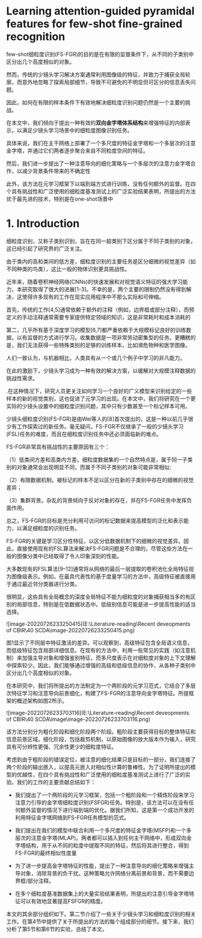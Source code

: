 # Learning attention-guided pyramidal features for few-shot fine-grained recognition

few-shot细粒度识别(FS-FGR)的目的是在有限的监督条件下，从不同的子类别中区分出几个高度相似的对象。

然而，传统的少镜头学习解决方案通常利用图像级的特征，并致力于捕获全局轮廓，而意外地忽略了探索局部细节，导致不可避免的不明显但可区分的信息丢失问题。

因此，如何在有限的样本条件下有效地解决细粒度识别问题仍然是一个主要的挑战。

在本文中，我们倾向于提出一种有效的**双向金字塔体系结构**来增强特征的内部表示，以满足少镜头学习场景中的细粒度图像识别任务。

具体来说，我们在主干网络上部署了一个多尺度的特征金字塔和一个多层次的注意金字塔，并通过它们两者逐步聚合来自不同粒度空间的特征。

然后，我们进一步提出了一种注意导向的细化策略与一个多层次的注意力金字塔合作，以减少背景条件带来的不确定性

此外，该方法在元学习框架下以端到端方式进行训练，没有任何额外的监督。在四个具有挑战性和广泛使用的细粒度基准测试上的广泛实验结果表明，所提出的方法优于最先进的技术，特别是在one-shot场景中

# **1. Introduction**

细粒度识别，又称子类别识别，旨在在同一超类别下区分属于不同子类别的对象，这已经引起了研究界的广泛关注。

由于类内的高和类间的低方差，细粒度识别的主要任务是区分细微的视觉差异（如不同种类的鸟类），这比一般的物体识别更具挑战性。

近年来，随着卷积神经网络(CNNs)的快速发展和对视觉语义特征的强大学习能力，本研究取得了很大的进展[1-3]。不幸的是，两个主要的限制仍然没有得到解决，这使得许多现有的工作在现实应用程序中不那么实际和可伸缩。

首先，传统的工作[4,5]通常依赖于额外的注释（例如，边界框或部分注释），而预定义的手动注释通常需要专家提供特定领域的知识，这是非常耗时和成本消耗的

第二，几乎所有基于深度学习的模型[6,7]都严重依赖于大规模标记良好的训练数据，以有监督的方式进行学习。收集数据是一项非常劳动密集型的任务。更糟糕的是，我们无法获得一些特殊类别的足够的训练样本，比如濒危物种和医学图像。

人们一致认为，与机器相比，人类具有从一个或几个例子中学习的非凡能力。

在此的激励下，少镜头学习成为一种有效的解决方案，以缓解对大规模注释数据的挑战性需求。

.在这种情况下，研究人员更关注如何学习一个良好的广义模型来识别给定的一些样本的新的视觉类别，这也促进了元学习的出现。在本文中，我们将研究在一个更实际的少镜头设置中的细粒度识别问题，其中只有少数甚至一个标记样本可用。

少镜头细粒度识别(FS-FGR)是由Wei等人的[8]首次提出的，这是一种以前几乎很少有工作探索过的新任务。毫无疑问，FS-FGR不仅继承了一般的少镜头学习(FSL)任务的难度，而且在细粒度识别任务中还必须面临新的难点。

FS-FGR非常具有挑战性的主要原因有三个：

（1）低类间方差和高类内方差。细粒度数据集的一个自然特点是，属于同一子类别的对象通常会出现明显不同，而属于不同子类别的对象可能非常相似;

（2）有限数据机制。被标记的样本不足以区分在新的子类别中存在的细微的视觉差异；

（3）集群背景。杂乱的背景倾向于反对对象的存在，并在FS-FGR任务中发挥负面作用。

总之，FS-FGR的目标是充分利用可访问的标记数据来提高模型的泛化和表示能力，以满足细粒度的识别任务。

FS-FGR的关键是学习区分性特征，以区分低数据机制下的细微的视觉差异。因此，直接使用现有的FSL算法来解决FS-FGR问题是不合理的，尽管这些方法在一般的图像分类中已经取得了令人印象深刻的性能。

大多数现有的FSL算法[9–12]通常将从网络的最后一层提取的卷积池化全局特征视为图像级表示。例如，在最具代表性的基于度量学习的方法中，高级特征被直接用于通过最近邻分类器进行分类。

很明显，这些具有全局概念的深度全局特征不能为细粒度的对象捕获相当多的有区别的局部信息，特别是在低数据状态中。低级别信息可能是进一步提高性能的适当选择。

![image-20220726233250415](E:\Literature-reading\Recent deveopments of CBIR\40 SCDA\image-20220726233250415.png)

图1显示了不同层中特征激活的差异。可以观察到，高级特征包含全局语义信息，而低级特征包含局部详细信息。在现有的方法中，利用一些常见的实践（如注意机制）来加强主导对象和增强鉴别特征，而多尺度表示在对细粒度对象的上下文理解中探索较少。因此，我们能够通过增强的高级和低级信息的协作，从各种子类别中区分出几个高度相似的对象。

在本研究中，我们将所提出的方法制定为一个两阶段的元学习范式，它结合了多层次特征学习和注意导向前景细化，构建了FS-FGR的注意导向金字塔特征。所提框架的概述架构如图2所示。

![image-20220726233703116](E:\Literature-reading\Recent deveopments of CBIR\40 SCDA\image\image-20220726233703116.png)

该方法分别分为粗化阶段和细化阶段两个阶段。粗阶段主要获得目标的整体特征和信息前景区域。细化阶段，包括裁剪机制，以原始图像的放大版本作为输入，研究具有可分辨性更强、冗余性更少的细粒度特征。

考虑到由于粗阶段的错误定位，被注意的细化结果只是目标的一部分，我们连接了两个阶段的输出嵌入，以提高元嵌入对相似性计算的鲁棒性。为了证明所提出的模型的优越性，在四个具有挑战性和广泛使用的细粒度基准测试上进行了广泛的实验。我们的工作的主要贡献总结如下：

- 我们提出了一个两阶段的元学习框架，包括一个粗阶段和一个精炼阶段来学习注意力引导的金字塔细粒度识别(FSFGR)任务。特别是，该方法可以在没有任何额外监督的情况下进行端到端的优化。据我们所知，这是第一个成功开发的利用特征金字塔网络到FS-FGR任务模型的范式。
- 我们提出在我们的模型中联合利用一个多尺度的特征金字塔(MSFP)和一个多层次的注意金字塔(MLAP)。两者都可以插入到任何主干网络中，形成双向金字塔结构，用于从不同的粒度中提取不同的特征，然后将其进行整合，得到FS-FGR的最终相似性度量

- 为了进一步提高金字塔特征的性能，提出了一种注意导向的细化策略来增强主导对象，消除背景的负干扰。这种策略允许网络分离前景和背景，而不需要边界框/部分注释。

- 在多个细粒度基准数据集上的大量实验结果表明，所提出的注意引导金字塔特征可以有效地显著提高FSFGR的精度。

本文的其余部分组织如下。第二节介绍了一些关于少镜头学习和细粒度识别的相关工作。在第4节中提供了关于所提出的方法的每个组成部分的细节。接下来，我们分析了第5节和第6节的实验，总结了本文。